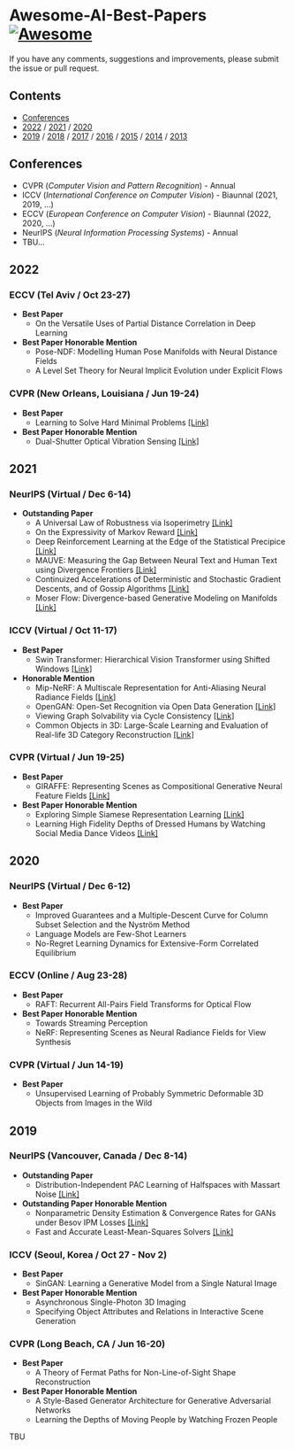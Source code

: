# Awesome-AI-Best-Papers [![Awesome](https://awesome.re/badge.svg)](https://awesome.re)

If you have any comments, suggestions and improvements, please submit the issue or pull request.
## Contents
* [Conferences](#conferences)
* [2022](#2022) / [2021](#2021) / [2020](#2020)
* [2019](#2019) / [2018](#2018) / [2017](#2017) / [2016](#2016) / [2015](#2015) / [2014](#2014) / [2013](#2013)

## Conferences
- CVPR (*Computer Vision and Pattern Recognition*) - Annual
- ICCV (*International Conference on Computer Vision*) - Biaunnal (2021, 2019, ...)
- ECCV (*European Conference on Computer Vision*) - Biaunnal (2022, 2020, ...)
- NeurIPS (*Neural Information Processing Systems*) - Annual
- TBU...


## 2022
### ECCV (Tel Aviv / Oct 23-27)
- **Best Paper** 
	- On the Versatile Uses of Partial Distance Correlation in Deep Learning
- **Best Paper Honorable Mention** 
	- Pose-NDF: Modelling Human Pose Manifolds with Neural Distance Fields
	- A Level Set Theory for Neural Implicit Evolution under Explicit Flows

### CVPR (New Orleans, Louisiana / Jun 19-24)
- **Best Paper** 
	- Learning to Solve Hard Minimal Problems [[Link]](https://openaccess.thecvf.com/content/CVPR2022/papers/Hruby_Learning_To_Solve_Hard_Minimal_Problems_CVPR_2022_paper.pdf)
- **Best Paper Honorable Mention** 
	- Dual-Shutter Optical Vibration Sensing [[Link]](https://openaccess.thecvf.com/content/CVPR2022/papers/Sheinin_Dual-Shutter_Optical_Vibration_Sensing_CVPR_2022_paper.pdf)


## 2021
### NeurIPS (Virtual / Dec 6-14)
- **Outstanding Paper** 
	- A Universal Law of Robustness via Isoperimetry [[Link]](https://openreview.net/forum?id=z71OSKqTFh7)
	- On the Expressivity of Markov Reward [[Link]](https://openreview.net/forum?id=9DlCh34E1bN)
	- Deep Reinforcement Learning at the Edge of the Statistical Precipice [[Link]](https://openreview.net/forum?id=uqv8-U4lKBe)
	- MAUVE: Measuring the Gap Between Neural Text and Human Text using Divergence Frontiers [[Link]](https://openreview.net/forum?id=Tqx7nJp7PR)
	- Continuized Accelerations of Deterministic and Stochastic Gradient Descents, and of Gossip Algorithms [[Link]](https://openreview.net/forum?id=bGfDnD7xo-v)
	- Moser Flow: Divergence-based Generative Modeling on Manifolds [[Link]](https://openreview.net/forum?id=qGvMv3undNJ)

### ICCV (Virtual / Oct 11-17)
- **Best Paper** 
	- Swin Transformer: Hierarchical Vision Transformer using Shifted Windows [[Link]](https://openaccess.thecvf.com/content/ICCV2021/html/Liu_Swin_Transformer_Hierarchical_Vision_Transformer_Using_Shifted_Windows_ICCV_2021_paper.html)
- **Honorable Mention** 
	- Mip-NeRF: A Multiscale Representation for Anti-Aliasing Neural Radiance Fields [[Link]](https://openaccess.thecvf.com/content/ICCV2021/html/Barron_Mip-NeRF_A_Multiscale_Representation_for_Anti-Aliasing_Neural_Radiance_Fields_ICCV_2021_paper.html)
	- OpenGAN: Open-Set Recognition via Open Data Generation [[Link]](https://openaccess.thecvf.com/content/ICCV2021/html/Kong_OpenGAN_Open-Set_Recognition_via_Open_Data_Generation_ICCV_2021_paper.html)
	- Viewing Graph Solvability via Cycle Consistency [[Link]](https://openaccess.thecvf.com/content/ICCV2021/html/Arrigoni_Viewing_Graph_Solvability_via_Cycle_Consistency_ICCV_2021_paper.html)
	- Common Objects in 3D: Large-Scale Learning and Evaluation of Real-life 3D Category Reconstruction [[Link]](https://openaccess.thecvf.com/content/ICCV2021/html/Reizenstein_Common_Objects_in_3D_Large-Scale_Learning_and_Evaluation_of_Real-Life_ICCV_2021_paper.html)

### CVPR (Virtual / Jun 19-25)
- **Best Paper** 
	- GIRAFFE: Representing Scenes as Compositional Generative Neural Feature Fields [[Link]](https://openaccess.thecvf.com/content/CVPR2021/html/Niemeyer_GIRAFFE_Representing_Scenes_As_Compositional_Generative_Neural_Feature_Fields_CVPR_2021_paper.html)
- **Best Paper Honorable Mention** 
	- Exploring Simple Siamese Representation Learning [[Link]](https://openaccess.thecvf.com/content/CVPR2021/html/Chen_Exploring_Simple_Siamese_Representation_Learning_CVPR_2021_paper.html)
	- Learning High Fidelity Depths of Dressed Humans by Watching Social Media Dance Videos [[Link]](https://openaccess.thecvf.com/content/CVPR2021/html/Jafarian_Learning_High_Fidelity_Depths_of_Dressed_Humans_by_Watching_Social_CVPR_2021_paper.html)



## 2020
### NeurIPS (Virtual / Dec 6-12)
- **Best Paper**
	- Improved Guarantees and a Multiple-Descent Curve for Column Subset Selection and the Nyström Method
	- Language Models are Few-Shot Learners
	- No-Regret Learning Dynamics for Extensive-Form Correlated Equilibrium

### ECCV (Online / Aug 23-28)
- **Best Paper** 
	- RAFT: Recurrent All-Pairs Field Transforms for Optical Flow
- **Best Paper Honorable Mention** 
	- Towards Streaming Perception
	- NeRF: Representing Scenes as Neural Radiance Fields for View Synthesis

### CVPR (Virtual / Jun 14-19)
- **Best Paper** 
	- Unsupervised Learning of Probably Symmetric Deformable 3D Objects from Images in the Wild



## 2019
### NeurIPS (Vancouver, Canada / Dec 8-14)
- **Outstanding Paper** 
	- Distribution-Independent PAC Learning of Halfspaces with Massart Noise [[Link]](https://papers.nips.cc/paper/8722-distribution-independent-pac-learning-of-halfspaces-with-massart-noise)
- **Outstanding Paper Honorable Mention** 
	- Nonparametric Density Estimation & Convergence Rates for GANs under Besov IPM Losses [[Link]](https://papers.nips.cc/paper/9109-nonparametric-density-estimation-convergence-rates-for-gans-under-besov-ipm-losses)
	- Fast and Accurate Least-Mean-Squares Solvers [[Link]](https://papers.nips.cc/paper/9040-fast-and-accurate-least-mean-squares-solvers)

### ICCV (Seoul, Korea / Oct 27 - Nov 2)
- **Best Paper** 
	- SinGAN: Learning a Generative Model from a Single Natural Image
- **Best Paper Honorable Mention** 
	- Asynchronous Single-Photon 3D Imaging
	- Specifying Object Attributes and Relations in Interactive Scene Generation

### CVPR (Long Beach, CA / Jun 16-20)
- **Best Paper** 
	- A Theory of Fermat Paths for Non-Line-of-Sight Shape Reconstruction
- **Best Paper Honorable Mention** 
	- A Style-Based Generator Architecture for Generative Adversarial Networks
	- Learning the Depths of Moving People by Watching Frozen People



TBU
